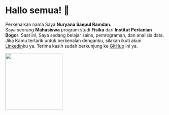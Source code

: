 # Hallo semua! 👋
Perkenalkan nama Saya **Nuryana Saepul Ramdan**. <br>
Saya seorang **Mahasiswa** program studi **Fisika** dari **Institut Pertanian Bogor**.
Saat ini, Saya sedang belajar sains, pemrograman, dan analisis data.
Jika Kamu tertarik untuk berkenalan denganku, silakan ikuti akun [Linkedin](https://www.linkedin.com/in/nuryanasaepulramdan/)ku ya.
Terima kasih sudah berkunjung ke [GitHub](https://github.com/g7f21) ini ya.

<p align="left">
<a href="https://github.com/g7f21">
  <img height="180em" src="https://github-readme-stats-eight-theta.vercel.app/api?username=penuliscode&show_icons=true&theme=algolia&include_all_commits=true&count_private=true"/>
  <!-- <img height="180em" src="https://github-readme-stats-eight-theta.vercel.app/api/top-langs/?username=penuliscode&layout=compact&theme=algolia"/> -->
</a>
</p>

<!--
**nspid/nspid** is a ✨ _special_ ✨ repository because its `README.md` (this file) appears on your GitHub profile.

Here are some ideas to get you started:

- 🔭 I’m currently working on ...
- 🌱 I’m currently learning ...
- 👯 I’m looking to collaborate on ...
- 🤔 I’m looking for help with ...
- 💬 Ask me about ...
- 📫 How to reach me: ...
- 😄 Pronouns: ...
- ⚡ Fun fact: ...
-->
